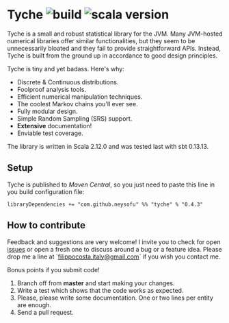 # Tyche ![build](https://travis-ci.org/neysofu/tyche.svg?branch=master) ![scala version](https://img.shields.io/badge/scala-2.12.0-blue.svg)
Tyche is a small and robust statistical library for the JVM. Many JVM-hosted numerical libraries offer similar functionalities, but they seem to be unnecessarily bloated and they fail to provide straightforward APIs. Instead, Tyche is built from the ground up in accordance to good design principles.

Tyche is tiny and yet badass. Here's why:

- Discrete & Continuous distributions.
- Foolproof analysis tools.
- Efficient numerical manipulation techniques.
- The coolest Markov chains you'll ever see.
- Fully modular design.
- Simple Random Sampling (SRS) support.
- **Extensive** documentation!
- Enviable test coverage.

The library is written in Scala 2.12.0 and was tested last with sbt 0.13.13.

## Setup
Tyche is published to *Maven Central*, so you just need to paste this line in you build configuration file:

	libraryDependencies += "com.github.neysofu" %% "tyche" % "0.4.3"

## How to contribute
Feedback and suggestions are very welcome! I invite you to check for open [issues](https://github.com/neysofu/tyche/issues) or open a fresh one to discuss around a bug or a feature idea. Please drop me a line at ´filippocosta.italy@gmail.com´ if you wish you contact me.

Bonus points if you submit code!

1. Branch off from **master** and start making your changes.
2. Write a test which shows that the code works as expected.
3. Please, please write some documentation. One or two lines per entity are enough.
4. Send a pull request.
